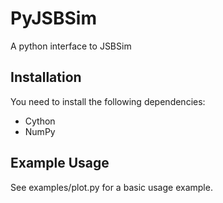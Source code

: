# PyJSBSim

A python interface to JSBSim

## Installation

You need to install the following dependencies:

* Cython
* NumPy

## Example Usage

See examples/plot.py for a basic usage example.
